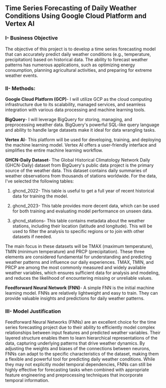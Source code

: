 ## Time Series Forecasting of Daily Weather Conditions Using Google Cloud Platform and Vertex AI

### I- Business Objective

The objective of this project is to develop a time series forecasting model that can accurately predict daily weather conditions (e.g., temperature, precipitation) based on historical data. The ability to forecast weather patterns has numerous applications, such as optimizing energy consumption, planning agricultural activities, and preparing for extreme weather events.

### II- Methods:

**Google Cloud Platform (GCP)**- I will utilize GCP as the cloud computing infrastructure due to its scalability, managed services, and seamless integration with various data processing and machine learning tools.

**BigQuery**- I will leverage BigQuery for storing, managing, and preprocessing weather data. BigQuery's powerful SQL-like query language and ability to handle large datasets make it ideal for data wrangling tasks.

**Vertex AI**- This platform will be used for developing, training, and deploying the machine learning model. Vertex AI offers a user-friendly interface and simplifies the entire machine learning workflow.

**GHCN-Daily Dataset**- The Global Historical Climatology Network Daily (GHCN-Daily) dataset from BigQuery's public data project is the primary source of the weather data. This dataset contains daily summaries of weather observations from thousands of stations worldwide. For the data, I've selected the following tables:

1. ghcnd_2022- This table is useful to get a full year of recent historical data for training the model.

2. ghcnd_2023- This table provides more decent data, which can be used for both training and evaluating model performance on unseen data.

3. ghcnd_stations- This table contains metadata about the weather stations, including their location (latitude and longitude). This will be used to filter the analysis to specific regions or to join with other datasets if needed.

The main focus in these datasets will be TMAX (maximum temperature), TMIN (minimum temperature) and PRCP (precipitation). These three elements are considered fundamental for understanding and predicting weather patterns and influence our daily experiences. TMAX, TMIN, and PRCP are among the most commonly measured and widely available weather variables, which ensures sufficient data for analysis and modeling, and reduces the likelihood of encountering missing or unreliable values.

**Feedforward Neural Network (FNN)**- A simple FNN is the initial machine learning model. FNNs are relatively lightweight and easy to train. They can provide valuable insights and predictions for daily weather patterns.

### III- Model Justification

Feedforward Neural Networks (FNNs) are an excellent choice for the time series forecasting project due to their ability to efficiently model complex relationships between input features and predicted weather variables. Their layered structure enables them to learn hierarchical representations of the data, capturing underlying patterns that drive weather dynamics. By adjusting the weights and biases of the connections between neurons, FNNs can adapt to the specific characteristics of the dataset, making them a flexible and powerful tool for predicting daily weather conditions. While they may not explicitly model temporal dependencies, FNNs can still be highly effective for forecasting tasks when combined with appropriate feature engineering and preprocessing techniques that incorporate temporal information.

